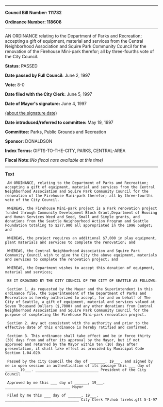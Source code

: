 

********

**Council Bill Number: 111732**
   
**Ordinance Number: 118608**
********

 AN ORDINANCE relating to the Department of Parks and Recreation; accepting a gift of equipment, material and services from the Central Neighborhood Association and Squire Park Community Council for the renovation of the Firehouse Mini-park therefor; all by three-fourths vote of the City Council.

**Status:** PASSED
   
**Date passed by Full Council:** June 2, 1997
   
**Vote:** 8-0
   
**Date filed with the City Clerk:** June 5, 1997
   
**Date of Mayor's signature:** June 4, 1997
   
[(about the signature date)](/~public/approvaldate.htm)
   
   
   
**Date introduced/referred to committee:** May 19, 1997
   
**Committee:** Parks, Public Grounds and Recreation
   
**Sponsor:** DONALDSON
   
   
**Index Terms:** GIFTS-TO-THE-CITY, PARKS, CENTRAL-AREA

**Fiscal Note:**_(No fiscal note available at this time)_

********

**Text**
   
```
 AN ORDINANCE, relating to the Department of Parks and Recreation; accepting a gift of equipment, material and services from the Central Neighborhood Association and Squire Park Community Council for the renovation of the Firehouse Mini-park therefor; all by three-fourths vote of the City Council.

 WHEREAS, the Firehouse Mini-park project is a Park renovation project funded through Community Development Block Grant,Department of Housing and Human Services Weed and Seed, Small and Simple grants, and donations from the Seattle Neighborhood Action Program and Seattle Foundation totaling to $277,900 all appropriated in the 1996 budget; and

 WHEREAS, the project requires an additional $7,000 in play equipment, plant materials and services to complete the renovation; and

 WHEREAS, the Central Neighborhood Association and Squire Park Community Council wish to give the City the above equipment, materials and services to complete the renovation project; and

 WHEREAS, the Department wishes to accept this donation of equipment, material and services;

 BE IT ORDAINED BY THE CITY COUNCIL OF THE CITY OF SEATTLE AS FOLLOWS:

 Section 1. As requested by the Mayor and the Superintendent in this ordinance file, the Superintendent of the Department of Parks and Recreation is hereby authorized to accept, for and on behalf of The City of Seattle, a gift of equipment, material and services valued at Seven Thousand Dollars ($,7000) and any other donations from Central Neighborhood Association and Squire Park Community Council for the purpose of completing the Firehouse Mini-park renovation project.

 Section 2. Any act consistent with the authority and prior to the effective date of this ordinance is hereby ratified and confirmed.

 Section 3. This ordinance shall take effect and be in force thirty (30) days from and after its approval by the Mayor, but if not approved and returned by the Mayor within ten (10) days after presentation, it shall take effect as provided by Municipal Code Section 1.04.020.

 Passed by the City Council the day of _______, 19___, and signed by me in open session in authentication of its passage this ___ day of ______ 19___. _____________________________ President of the City Council

 Approved by me this ___ day of ______, 19___. ______________________________ Mayor

 Filed by me this ___ day of ______, 19___. __________________________________ City Clerk TF:hob firehs.gft 5-1-97

```
